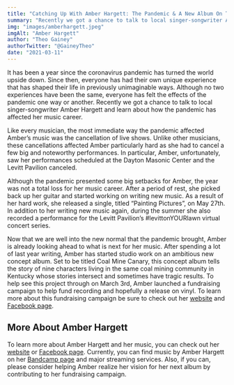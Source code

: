 ```yaml
---
title: "Catching Up With Amber Hargett: The Pandemic & A New Album On The Horizon"
summary: "Recently we got a chance to talk to local singer-songwriter Amber Hargett and learn about how the pandemic has affected her music career."
img: "images/amberhargett.jpeg"
imgAlt: "Amber Hargett"
author: "Theo Gainey"
authorTwitter: "@GaineyTheo"
date: "2021-03-11"
---
```


It has been a year since the coronavirus pandemic has turned the world upside down. Since then, everyone has had their own unique experience that has shaped their life in previously unimaginable ways. Although no two experiences have been the same, everyone has felt the effects of the pandemic one way or another. Recently we got a chance to talk to local singer-songwriter Amber Hargett and learn about how the pandemic has affected her music career.

Like every musician, the most immediate way the pandemic affected Amber’s music was the cancellation of live shows. Unlike other musicians, these cancellations affected Amber particularly hard as she had to cancel a few big and noteworthy performances. In particular, Amber, unfortunately, saw her performances scheduled at the Dayton Masonic Center and the Levitt Pavilion canceled.

Although the pandemic presented some big setbacks for Amber, the year was not a total loss for her music career. After a period of rest, she picked back up her guitar and started working on writing new music. As a result of her hard work, she released a single, titled “Painting Pictures”, on May 27th.  In addition to her writing new music again, during the summer she also recorded a performance for the Levitt Pavilion’s #levittonYOURlawn virtual concert series.

Now that we are well into the new normal that the pandemic brought, Amber is already looking ahead to what is next for her music. After spending a lot of last year writing, Amber has started studio work on an ambitious new concept album. Set to be titled Coal Mine Canary, this concept album tells the story of nine characters living in the same coal mining community in Kentucky whose stories intersect and sometimes have tragic results. To help see this project through on March 3rd, Amber launched a fundraising campaign to help fund recording and hopefully a release on vinyl. To learn more about this fundraising campaign be sure to check out her [website](https://amberhargettmusic.square.site/shop/help-fund-coal-mine-canary/2) and [Facebook page](https://www.facebook.com/groups/hargettsongs).  

## More About Amber Hargett

To learn more about Amber Hargett and her music, you can check out her [website](https://amberhargettmusic.square.site/shop/help-fund-coal-mine-canary/2) or [Facebook page](https://www.facebook.com/groups/hargettsongs). Currently, you can find music by Amber Hargett on her [Bandcamp page](https://amberhargett.bandcamp.com/) and major streaming services. Also, if you can, please consider helping Amber realize her vision for her next album by contributing to her fundraising campaign.
